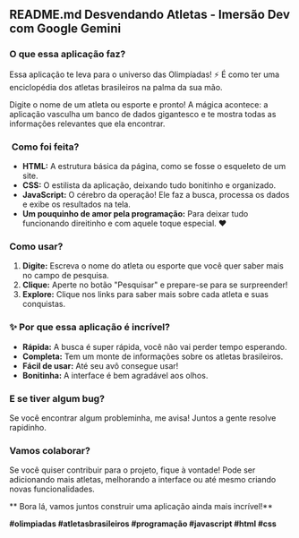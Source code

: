 ##  **README.md Desvendando Atletas - Imersão Dev com Google Gemini** 

###  **O que essa aplicação faz?**

Essa aplicação te leva para o universo das Olimpíadas! ⚡ É como ter uma enciclopédia dos atletas brasileiros na palma da sua mão. 

Digite o nome de um atleta ou esporte e pronto! A mágica acontece: a aplicação vasculha um banco de dados gigantesco e te mostra todas as informações relevantes que ela encontrar. 

### ️ **Como foi feita?**

* **HTML:** A estrutura básica da página, como se fosse o esqueleto de um site.
* **CSS:** O estilista da aplicação, deixando tudo bonitinho e organizado.
* **JavaScript:** O cérebro da operação! Ele faz a busca, processa os dados e exibe os resultados na tela. 
* **Um pouquinho de amor pela programação:** Para deixar tudo funcionando direitinho e com aquele toque especial. ❤️

###  **Como usar?**

1. **Digite:** Escreva o nome do atleta ou esporte que você quer saber mais no campo de pesquisa.
2. **Clique:** Aperte no botão "Pesquisar" e prepare-se para se surpreender! 
3. **Explore:** Clique nos links para saber mais sobre cada atleta e suas conquistas.

### ✨ **Por que essa aplicação é incrível?**

* **Rápida:** A busca é super rápida, você não vai perder tempo esperando.
* **Completa:** Tem um monte de informações sobre os atletas brasileiros.
* **Fácil de usar:** Até seu avô consegue usar! 
* **Bonitinha:** A interface é bem agradável aos olhos.

###  **E se tiver algum bug?**

Se você encontrar algum probleminha, me avisa! Juntos a gente resolve rapidinho. 

###  **Vamos colaborar?**

Se você quiser contribuir para o projeto, fique à vontade! Pode ser adicionando mais atletas, melhorando a interface ou até mesmo criando novas funcionalidades. 

** Bora lá, vamos juntos construir uma aplicação ainda mais incrível!**

**#olimpiadas #atletasbrasileiros #programação #javascript #html #css**
